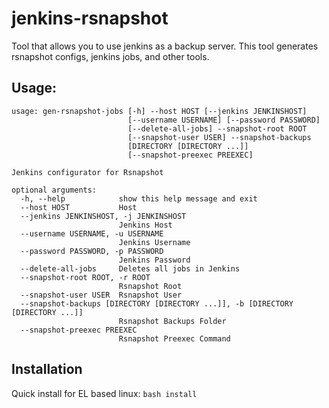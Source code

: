 # jenkins-rsnapshot
Tool that allows you to use jenkins as a backup server.  This tool generates rsnapshot configs, jenkins jobs, and other tools.

## Usage:
```
usage: gen-rsnapshot-jobs [-h] --host HOST [--jenkins JENKINSHOST]
                          [--username USERNAME] [--password PASSWORD]
                          [--delete-all-jobs] --snapshot-root ROOT
                          [--snapshot-user USER] --snapshot-backups
                          [DIRECTORY [DIRECTORY ...]]
                          [--snapshot-preexec PREEXEC]

Jenkins configurator for Rsnapshot

optional arguments:
  -h, --help            show this help message and exit
  --host HOST           Host
  --jenkins JENKINSHOST, -j JENKINSHOST
                        Jenkins Host
  --username USERNAME, -u USERNAME
                        Jenkins Username
  --password PASSWORD, -p PASSWORD
                        Jenkins Password
  --delete-all-jobs     Deletes all jobs in Jenkins
  --snapshot-root ROOT, -r ROOT
                        Rsnapshot Root
  --snapshot-user USER  Rsnapshot User
  --snapshot-backups [DIRECTORY [DIRECTORY ...]], -b [DIRECTORY [DIRECTORY ...]]
                        Rsnapshot Backups Folder
  --snapshot-preexec PREEXEC
                        Rsnapshot Preexec Command
```


## Installation
Quick install for EL based linux:
`bash install`
